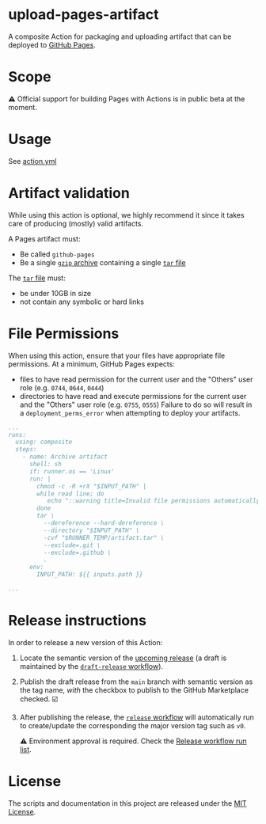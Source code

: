 # upload-pages-artifact

A composite Action for packaging and uploading artifact that can be deployed to [GitHub Pages][pages].

# Scope

⚠️ Official support for building Pages with Actions is in public beta at the moment.

# Usage

See [action.yml](action.yml)

<!-- TODO: document custom workflow -->

# Artifact validation

While using this action is optional, we highly recommend it since it takes care of producing (mostly) valid artifacts.

A Pages artifact must:

- Be called `github-pages`
- Be a single [`gzip` archive][gzip] containing a single [`tar` file][tar]

The [`tar` file][tar] must:

- be under 10GB in size
- not contain any symbolic or hard links

# File Permissions

When using this action, ensure that your files have appropriate file permissions.
At a minimum, GitHub Pages expects:
- files to have read permission for the current user and the "Others" user role (e.g. `0744`, `0644`, `0444`)
- directories to have read and execute permissions for the current user and the "Others" user role (e.g. `0755`, `0555`)
Failure to do so will result in a `deployment_perms_error` when attempting to deploy your artifacts.

```yaml
...
runs:
  using: composite
  steps:
    - name: Archive artifact
      shell: sh
      if: runner.os == 'Linux'
      run: |
        chmod -c -R +rX "$INPUT_PATH" |
        while read line; do
           echo "::warning title=Invalid file permissions automatically fixed::$line"
        done
        tar \
          --dereference --hard-dereference \
          --directory "$INPUT_PATH" \
          -cvf "$RUNNER_TEMP/artifact.tar" \
          --exclude=.git \
          --exclude=.github \
          .
      env:
        INPUT_PATH: ${{ inputs.path }}

...
```


# Release instructions

In order to release a new version of this Action:

1. Locate the semantic version of the [upcoming release][release-list] (a draft is maintained by the [`draft-release` workflow][draft-release]).

2. Publish the draft release from the `main` branch with semantic version as the tag name, _with_ the checkbox to publish to the GitHub Marketplace checked. :ballot_box_with_check:

3. After publishing the release, the [`release` workflow][release] will automatically run to create/update the corresponding the major version tag such as `v0`.

   ⚠️ Environment approval is required. Check the [Release workflow run list][release-workflow-runs].

# License

The scripts and documentation in this project are released under the [MIT License](LICENSE).

<!-- references -->
[pages]: https://pages.github.com
[release-list]: https://github.com/actions/upload-pages-artifact/releases
[draft-release]: .github/workflows/draft-release.yml
[release]: .github/workflows/release.yml
[release-workflow-runs]: https://github.com/actions/upload-pages-artifact/actions/workflows/release.yml
[gzip]: https://en.wikipedia.org/wiki/Gzip
[tar]: https://en.wikipedia.org/wiki/Tar_(computing)
